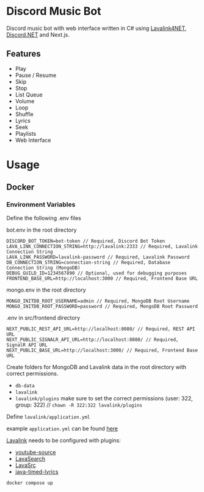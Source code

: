 # Discord Music Bot

Discord music bot with web interface written in C# using [Lavalink4NET](https://github.com/angelobreuer/Lavalink4NET), [Discord.NET](https://github.com/discord-net/Discord.Net) and Next.js.

## Features
- Play
- Pause / Resume
- Skip
- Stop
- List Queue
- Volume
- Loop
- Shuffle
- Lyrics
- Seek
- Playlists
- Web Interface

# Usage

## Docker

### Environment Variables

Define the following .env files

bot.env in the root directory
```
DISCORD_BOT_TOKEN=bot-token // Required, Discord Bot Token
LAVA_LINK_CONNECTION_STRING=http://lavalink:2333 // Required, Lavalink Connection String
LAVA_LINK_PASSWORD=lavalink-password // Required, Lavalink Password
DB_CONNECTION_STRING=connection-string // Required, Database Connection String (MongoDB)
DEBUG_GUILD_ID=1234567890 // Optional, used for debugging purposes
FRONTEND_BASE_URL=http://localhost:3000 // Required, Frontend Base URL
```

mongo.env in the root directory
```
MONGO_INITDB_ROOT_USERNAME=admin // Required, MongoDB Root Username
MONGO_INITDB_ROOT_PASSWORD=password // Required, MongoDB Root Password
```

.env in src/frontend directory
```
NEXT_PUBLIC_REST_API_URL=http://localhost:8080/ // Required, REST API URL
NEXT_PUBLIC_SIGNALR_API_URL=http://localhost:8080/ // Required, SignalR API URL
NEXT_PUBLIC_BASE_URL=http://localhost:3000/ // Required, Frontend Base URL
```

Create folders for MongoDB and Lavalink data in the root directory with correct permissions.
- `db-data`
- `lavalink`
- `lavalink/plugins` make sure to set the correct permissions (user: 322, group: 322) // `chown -R 322:322 lavalink/plugins`

Define `lavalink/application.yml`

example `application.yml` can be found [here](lavalink/example.application.yml)

[Lavalink](https://github.com/lavalink-devs/Lavalink) needs to be configured with plugins:
- [youtube-source](https://github.com/lavalink-devs/youtube-source)
- [LavaSearch](https://github.com/topi314/LavaSearch)
- [LavaSrc](https://github.com/topi314/LavaSrc)
- [java-timed-lyrics](https://github.com/DuncteBot/java-timed-lyrics)


`docker compose up`
